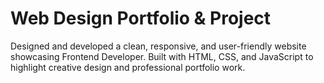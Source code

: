 <h1>Web Design Portfolio & Project</h1>
<p>Designed and developed a clean, responsive, and user-friendly website showcasing Frontend Developer. Built with HTML, CSS, and JavaScript to highlight creative design and professional portfolio work.</p>

